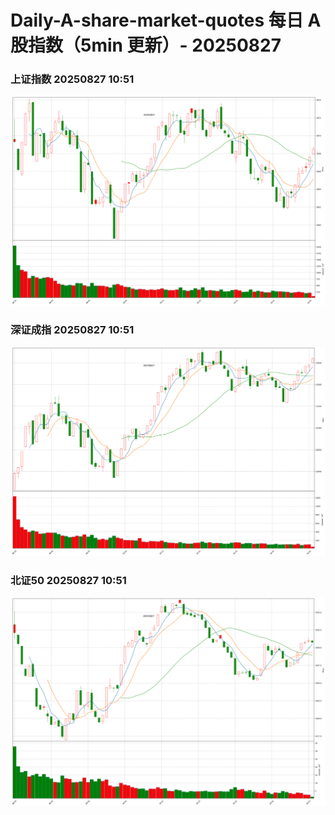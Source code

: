 
# Daily-A-share-market-quotes 每日 A 股指数（5min 更新）- 20250827

### 上证指数 20250827 10:51
![](./fig/2025/8/20250827-sh000001.png)

### 深证成指 20250827 10:51
![](./fig/2025/8/20250827-sz399001.png)

### 北证50 20250827 10:51
![](./fig/2025/8/20250827-bj899050.png)
